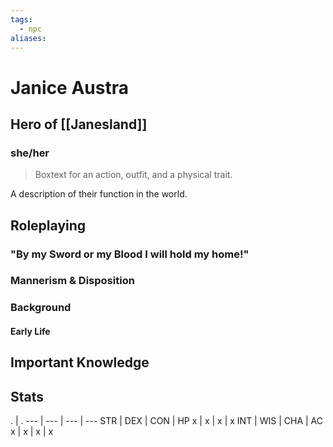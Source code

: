 ```yaml
---
tags:
  - npc
aliases:
---
```

# Janice Austra
## Hero of [[Janesland]]
### she/her

> Boxtext for an action, outfit, and a physical trait.

A description of their function in the world.

## Roleplaying
### "By my Sword or my Blood I will hold my home!"

### Mannerism & Disposition

### Background
#### Early Life

## Important Knowledge


## Stats
. | . 
--- | --- | --- | ---
STR | DEX | CON | HP
x | x | x | x
INT | WIS | CHA | AC
x | x | x | x